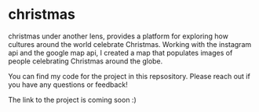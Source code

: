 # christmas
christmas under another lens, provides a platform for exploring how cultures around the world celebrate Christmas. Working with the instagram api and the google map api, I created a map that populates images of people celebrating Christmas around the globe.

You can find my code for the project in this repsository. Please reach out if you have any questions or feedback! 

The link to the project is coming soon :)
